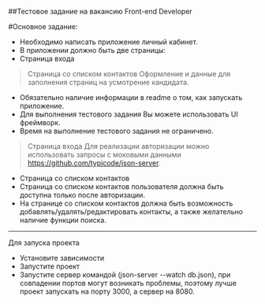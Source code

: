 ##Тестовое задание на вакансию Front-end Developer

#Основное задание:
- Необходимо написать приложение личный кабинет.
- В приложении должно быть две страницы:
- Страница входа
> Страница со списком контактов
Оформление и данные для заполнения страниц на усмотрение кандидата.
- Обязательно наличие информации в readme о том, как запускать приложение. 
- Для выполнения тестового задания Вы можете использовать UI фреймворк.
- Время на выполнение тестового задания не ограничено.
>Страница входа
Для реализации авторизации можно использовать запросы с моковыми данными https://github.com/typicode/json-server.
- Страница со списком контактов
- Страница со списком контактов пользователя должна быть доступна только после авторизации.
- На странице со списком контактов должна быть возможность добавлять/удалять/редактировать контакты, а также желательно наличие функции поиска.

____________________________________________________________________________________________________________________________

Для запуска проекта 
- Установите зависимости 
- Запустите проект 
- Запустите сервер командой (json-server --watch db.json), при совпадении портов могут возникать проблемы, поэтому лучше проект запускать на порту 3000, а сервер на 8080.




